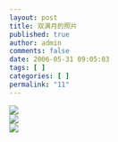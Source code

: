 ```yaml
---
layout: post
title: 双满月的照片
published: true
author: admin
comments: false
date: 2006-05-31 09:05:03
tags: [ ]
categories: [ ]
permalink: "11"
---
```

![][1]  
![][2]  
![][3]

 [1]: http://xujianian.com/jx/blog/UploadFiles/2006-5/531298917.jpg
 [2]: http://xujianian.com/jx/blog/UploadFiles/2006-5/531244755.jpg
 [3]: http://xujianian.com/jx/blog/UploadFiles/2006-5/531747379.jpg